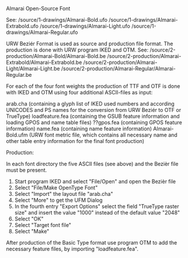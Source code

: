 
Almarai Open-Source Font

See: 
     /source/1-drawings/Almarai-Bold.ufo
     /source/1-drawings/Almarai-Extrabold.ufo
     /source/1-drawings/Almarai-Light.ufo
     /source/1-drawings/Almarai-Regular.ufo

URW Beziér Format is used as source and production file format. 
The production is done with URW program IKED and OTM.
See: 
     /source/2-production/Almarai-Bold/Almarai-Bold.be
     /source/2-production/Almarai-Extrabold/Almarai-Extrabold.be
     /source/2-production/Almarai-Light/Almarai-Light.be
     /source/2-production/Almarai-Regular/Almarai-Regular.be


For each of the four font weights the production of TTF and OTF is done with IKED 
and OTM using four additional ASCII-files as input:

arab.cha          (containing a glyph list of IKED used numbers and according UNICODES 
                  and PS names for the conversion from URW Beziér to OTF or TrueType)
loadfeature.fea   (containing the GSUB feature information and loading GPOS and name table files)
??gpos.fea        (containing GPOS feature information)
name.fea          (containing name feature information)
Almarai-Bold.ufm  (URW font metric file, which contains all necessary name 
                   and other table entry information for the final font production)


Production:

In each font directory the five ASCII files (see above) and the Bezièr file must 
be present.

1. Start program IKED and select "File/Open" and open the Bezièr file
2. Select "File/Make OpenType Font"
3. Select "Import" the layout file "arab.cha"
4. Select "More" to get the UFM Dialog
5. In the fourth entry "Export Options" select the field "TrueType raster size"
   and insert the value "1000" instead of the default value "2048"
6. Select "OK"
7. Select "Target font file"
6. Select "Make"


After production of the Basic Type format use program OTM 
to add the necessary feature files, by importing "loadfeature.fea".











